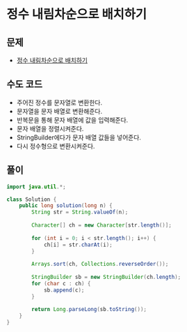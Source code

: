 # 정수 내림차순으로 배치하기
## 문제
- [정수 내림차순으로 배치하기](https://school.programmers.co.kr/learn/courses/30/lessons/12933?language=java)

## 수도 코드
- 주어진 정수를 문자열로 변환한다.
- 문자열을 문자 배열로 변환해준다.
- 반복문을 통해 문자 배열에 값을 입력해준다.
- 문자 배열을 정렬시켜준다.
- StringBuilder에다가 문자 배열 값들을 넣어준다.
- 다시 정수형으로 변환시켜준다.

## 풀이
```java
import java.util.*;

class Solution {
    public long solution(long n) {
        String str = String.valueOf(n);
        
        Character[] ch = new Character[str.length()];
        
        for (int i = 0; i < str.length(); i++) {
            ch[i] = str.charAt(i);
        }
        
        Arrays.sort(ch, Collections.reverseOrder());
        
        StringBuilder sb = new StringBuilder(ch.length);
        for (char c : ch) {
            sb.append(c);
        }
        
        return Long.parseLong(sb.toString());
    }
}
```
